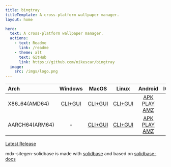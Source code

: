 ```yaml
---
title: bingtray
titleTemplate: A cross-platform wallpaper manager.
layout: home

hero:
  text: A cross-platform wallpaper manager.
  actions:
    - text: Readme
      link: /readme
    - theme: alt
      text: GitHub
      link: https://github.com/nikescar/bingtray
  image:
    src: /imgs/logo.png
---
```


| Arch          | Windows        | MacOS         | Linux        | Android        | IOS         |
|:--------------|:--------------:|:-------------:|:------------:|:--------------:|--------------:|
| X86_64(AMD64) | [CLI+GUI](https://github.com/nikescar/bingtray/releases/latest/download/bingtray-x86_64-pc-windows-msvc.tar.gz) | [CLI+GUI](https://github.com/nikescar/bingtray/releases/latest/download/bingtray-x86_64-apple-darwin.tar.gz) | [CLI+GUI](https://github.com/nikescar/bingtray/releases/latest/download/bingtray-x86_64-unknown-linux-musl.tar.gz) | [APK](https://github.com/nikescar/bingtray/releases/latest/download/bingtray-all-signed.apk) [PLAY](https://play.google.com/store/apps/details?id=pe.nikescar.bingtray) [AMZ](https://www.amazon.com/dp/B0FNVRM146) | - |
| AARCH64(ARM64)| - | [CLI+GUI](https://github.com/nikescar/bingtray/releases/latest/download/bingtray-aarch64-apple-darwin.tar.gz) | [CLI+GUI](https://github.com/nikescar/bingtray/releases/latest/download/bingtray-aarch64-linux-android.tar.gz) | [APK](https://github.com/nikescar/bingtray/releases/latest/download/bingtray-all-signed.apk) [PLAY](https://play.google.com/store/apps/details?id=pe.nikescar.bingtray) [AMZ](https://www.amazon.com/dp/B0FNVRM146) | - |

[Latest Release](https://github.com/nikescar/bingtray/releases)<br/>


mdx-sitegen-solidbase is made with [solidbase](https://solidbase.dev/) and based on [solidbase-docs](https://github.com/kobaltedev/solidbase/tree/main/docs)